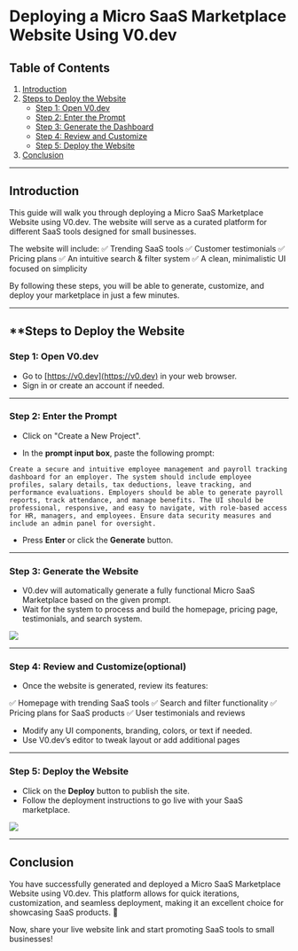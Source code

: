 # **Deploying a Micro SaaS Marketplace Website Using V0.dev**

## **Table of Contents**
1. [Introduction](#introduction)
2. [Steps to Deploy the Website](#steps-to-deploy-the-dashboard)
   - [Step 1: Open V0.dev](#step-1-open-v0dev)
   - [Step 2: Enter the Prompt](#step-2-enter-the-prompt)
   - [Step 3: Generate the Dashboard](#step-3-generate-the-dashboard)
   - [Step 4: Review and Customize](#step-4-review-and-customize)
   - [Step 5: Deploy the Website](#step-5-deploy-the-website)
3. [Conclusion](#conclusion)

---

## **Introduction**
This guide will walk you through deploying a Micro SaaS Marketplace Website using V0.dev. The website will serve as a curated platform for different SaaS tools designed for small businesses.

The website will include:
✅ Trending SaaS tools
✅ Customer testimonials
✅ Pricing plans
✅ An intuitive search & filter system
✅ A clean, minimalistic UI focused on simplicity

By following these steps, you will be able to generate, customize, and deploy your marketplace in just a few minutes.

---

## **Steps to Deploy the Website

### **Step 1: Open V0.dev**
- Go to [https://v0.dev](https://v0.dev) in your web browser.
- Sign in or create an account if needed.

---

### **Step 2: Enter the Prompt**
- Click on "Create a New Project".


- In the **prompt input box**, paste the following prompt:  

`Create a secure and intuitive employee management and payroll tracking dashboard for an employer. The system should include employee profiles, salary details, tax deductions, leave tracking, and performance evaluations. Employers should be able to generate payroll reports, track attendance, and manage benefits. The UI should be professional, responsive, and easy to navigate, with role-based access for HR, managers, and employees. Ensure data security measures and include an admin panel for oversight.`

- Press **Enter** or click the **Generate** button.

---

### **Step 3: Generate the Website**
- V0.dev will automatically generate a fully functional Micro SaaS Marketplace based on the given prompt.
- Wait for the system to process and build the homepage, pricing page, testimonials, and search system.

![](https://github.com/Neha-Chiluka/langflow-labs/blob/main/images/vo.png?raw=true)

---

### **Step 4: Review and Customize**(optional)
- Once the website is generated, review its features:

✅ Homepage with trending SaaS tools
✅ Search and filter functionality
✅ Pricing plans for SaaS products
✅ User testimonials and reviews

- Modify any UI components, branding, colors, or text if needed.
- Use V0.dev’s editor to tweak layout or add additional pages

---

### **Step 5: Deploy the Website**
- Click on the **Deploy** button to publish the site.
- Follow the deployment instructions to go live with your SaaS marketplace.

![](https://github.com/Neha-Chiluka/langflow-labs/blob/main/images/vo2.png?raw=true)

---

## **Conclusion**
You have successfully generated and deployed a Micro SaaS Marketplace Website using V0.dev. This platform allows for quick iterations, customization, and seamless deployment, making it an excellent choice for showcasing SaaS products. 🚀

Now, share your live website link and start promoting SaaS tools to small businesses!

